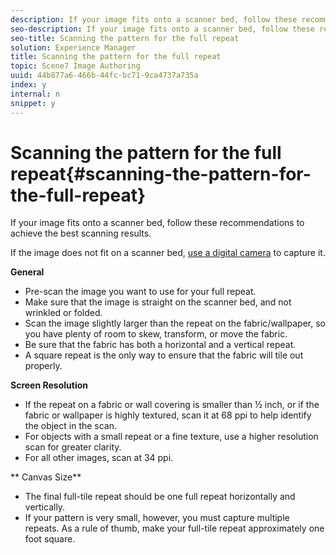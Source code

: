 ```yaml
---
description: If your image fits onto a scanner bed, follow these recommendations to achieve the best scanning results.
seo-description: If your image fits onto a scanner bed, follow these recommendations to achieve the best scanning results.
seo-title: Scanning the pattern for the full repeat
solution: Experience Manager
title: Scanning the pattern for the full repeat
topic: Scene7 Image Authoring
uuid: 44b877a6-466b-44fc-bc71-9ca4737a735a
index: y
internal: n
snippet: y
---
```


# Scanning the pattern for the full repeat{#scanning-the-pattern-for-the-full-repeat}

If your image fits onto a scanner bed, follow these recommendations to achieve the best scanning results.

If the image does not fit on a scanner bed, [use a digital camera](../../c-vat-troubleshooting/r-vat-full-tile-repeat/c-vat-text-imgs-dig-cam.md#concept-d721159afdbe41a59889e7cbd7c39d2e) to capture it.

**General**

* Pre-scan the image you want to use for your full repeat. 
* Make sure that the image is straight on the scanner bed, and not wrinkled or folded. 
* Scan the image slightly larger than the repeat on the fabric/wallpaper, so you have plenty of room to skew, transform, or move the fabric. 
* Be sure that the fabric has both a horizontal and a vertical repeat. 
* A square repeat is the only way to ensure that the fabric will tile out properly.

**Screen Resolution**

* If the repeat on a fabric or wall covering is smaller than ½ inch, or if the fabric or wallpaper is highly textured, scan it at 68 ppi to help identify the object in the scan. 
* For objects with a small repeat or a fine texture, use a higher resolution scan for greater clarity. 
* For all other images, scan at 34 ppi.

** Canvas Size**

* The final full-tile repeat should be one full repeat horizontally and vertically. 
* If your pattern is very small, however, you must capture multiple repeats. As a rule of thumb, make your full-tile repeat approximately one foot square.

